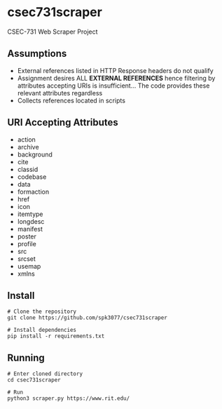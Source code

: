 # csec731scraper
CSEC-731 Web Scraper Project

## Assumptions
 - External references listed in HTTP Response headers do not qualify
 - Assignment desires ALL **EXTERNAL REFERENCES** hence filtering by attributes accepting URIs is insufficient...  The code provides these relevant attributes regardless
 - Collects references located in scripts


 ## URI Accepting Attributes
 - action
 - archive
 - background
 - cite
 - classid
 - codebase
 - data
 - formaction
 - href
 - icon
 - itemtype
 - longdesc
 - manifest
 - poster
 - profile
 - src
 - srcset
 - usemap
 - xmlns

## Install
    # Clone the repository
    git clone https://github.com/spk3077/csec731scraper

    # Install dependencies
    pip install -r requirements.txt


## Running

    # Enter cloned directory
    cd csec731scraper

    # Run 
    python3 scraper.py https://www.rit.edu/
